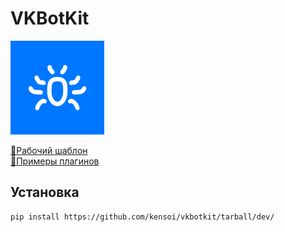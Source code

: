 # VKBotKit
![vkbotkit logo](https://github.com/kensoi/vkbotkit/raw/gh-pages/img/logo150.png)

[📘Рабочий шаблон](https://github.com/kensoi/vkbotkit_app)  
[📗Примеры плагинов](https://github.com/kensoi/vkbotkit_examples)  

## Установка
```sh
pip install https://github.com/kensoi/vkbotkit/tarball/dev/
```
